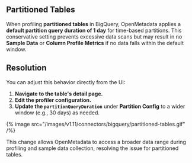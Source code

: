 ## Partitioned Tables

When profiling **partitioned tables** in BigQuery, OpenMetadata applies a **default partition query duration of 1 day** for time-based partitions. This conservative setting prevents excessive data scans but may result in no **Sample Data** or **Column Profile Metrics** if no data falls within the default window.

## Resolution

You can adjust this behavior directly from the UI:

1. **Navigate to the table's detail page.**
2. **Edit the profiler configuration.**
3. **Update the `partitionQueryDuration`** under **Partition Config** to a wider window (e.g., 30 days) as needed.

{% image
  src="/images/v1.11/connectors/bigquery/partitioned-tables.gif"
/%}

This change allows OpenMetadata to access a broader data range during profiling and sample data collection, resolving the issue for partitioned tables.
